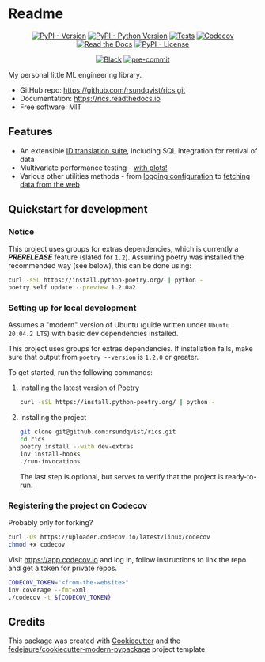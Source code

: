 # Readme

<div align="center">

[![PyPI - Version](https://img.shields.io/pypi/v/rics.svg)](https://pypi.python.org/pypi/rics)
[![PyPI - Python Version](https://img.shields.io/pypi/pyversions/rics.svg)](https://pypi.python.org/pypi/rics)
[![Tests](https://github.com/rsundqvist/rics/workflows/tests/badge.svg)](https://github.com/rsundqvist/rics/actions?workflow=tests)
[![Codecov](https://codecov.io/gh/rsundqvist/rics/branch/main/graph/badge.svg)](https://codecov.io/gh/rsundqvist/rics)
[![Read the Docs](https://readthedocs.org/projects/rics/badge/)](https://rics.readthedocs.io/)
[![PyPI - License](https://img.shields.io/pypi/l/rics.svg)](https://pypi.python.org/pypi/rics)

[![Black](https://img.shields.io/badge/code%20style-black-000000.svg)](https://github.com/psf/black)
[![pre-commit](https://img.shields.io/badge/pre--commit-enabled-brightgreen?logo=pre-commit&logoColor=white)](https://github.com/pre-commit/pre-commit)


</div>


My personal little ML engineering library.

* GitHub repo: <https://github.com/rsundqvist/rics.git>
* Documentation: <https://rics.readthedocs.io>
* Free software: MIT

## Features

* An extensible [ID translation suite](https://rics.readthedocs.io/en/latest/translation-quickstart.html), including SQL integration for retrival of data
* Multivariate performance testing - [with plots!](https://rics.readthedocs.io/en/latest/utility-perftest.html)
* Various other utilities methods - 
  from [logging configuration](https://rics.readthedocs.io/en/latest/utility-logging.html)
  to [fetching data from the web](https://rics.readthedocs.io/en/latest/utility-data-download.html)

## Quickstart for development

### Notice
This project uses groups for extras dependencies, which is currently a **_PRERELEASE_** feature (slated for `1.2`). Assuming
poetry was installed the recommended way (see below), this can be done using:
```bash
curl -sSL https://install.python-poetry.org/ | python -
poetry self update --preview 1.2.0a2
```

### Setting up for local development
Assumes a "modern" version of Ubuntu (guide written under `Ubuntu 20.04.2 LTS`) with basic dev dependencies installed.

This project uses groups for extras dependencies. If installation fails, make sure that output from `poetry --version` 
is `1.2.0` or greater.

To get started, run the following commands:

1. Installing the latest version of Poetry
   ```bash
   curl -sSL https://install.python-poetry.org/ | python -
   ```

2. Installing the project
   ```bash
   git clone git@github.com:rsundqvist/rics.git
   cd rics
   poetry install --with dev-extras
   inv install-hooks
   ./run-invocations
   ```
   The last step is optional, but serves to verify that the project is ready-to-run.

### Registering the project on Codecov

Probably only for forking?
```bash
curl -Os https://uploader.codecov.io/latest/linux/codecov
chmod +x codecov
```

Visit https://app.codecov.io and log in, follow instructions to link the repo and get a token for private repos.
```bash
CODECOV_TOKEN="<from-the-website>"
inv coverage --fmt=xml
./codecov -t ${CODECOV_TOKEN}
```

## Credits

This package was created with [Cookiecutter][cookiecutter] and
the [fedejaure/cookiecutter-modern-pypackage][cookiecutter-modern-pypackage] project template.

[cookiecutter]: https://github.com/cookiecutter/cookiecutter

[cookiecutter-modern-pypackage]: https://github.com/fedejaure/cookiecutter-modern-pypackage
